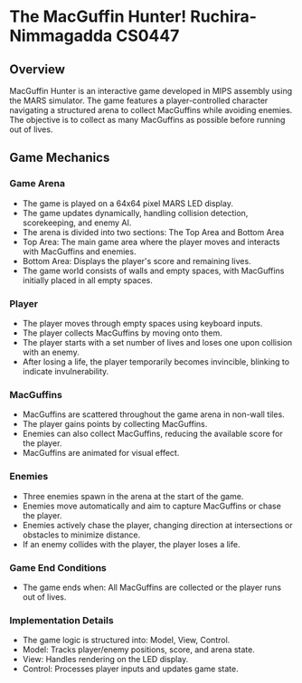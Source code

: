 # The MacGuffin Hunter! Ruchira-Nimmagadda CS0447

## Overview

MacGuffin Hunter is an interactive game developed in MIPS assembly using the MARS simulator. The game features a player-controlled character navigating a structured arena to collect MacGuffins while avoiding enemies. The objective is to collect as many MacGuffins as possible before running out of lives.

## Game Mechanics
### Game Arena
- The game is played on a 64x64 pixel MARS LED display.
- The game updates dynamically, handling collision detection, scorekeeping, and enemy AI.
- The arena is divided into two sections: The Top Area and Bottom Area
- Top Area: The main game area where the player moves and interacts with MacGuffins and enemies.
- Bottom Area: Displays the player's score and remaining lives.
- The game world consists of walls and empty spaces, with MacGuffins initially placed in all empty spaces.

### Player
- The player moves through empty spaces using keyboard inputs.
- The player collects MacGuffins by moving onto them.
- The player starts with a set number of lives and loses one upon collision with an enemy.
- After losing a life, the player temporarily becomes invincible, blinking to indicate invulnerability.

### MacGuffins
- MacGuffins are scattered throughout the game arena in non-wall tiles.
- The player gains points by collecting MacGuffins.
- Enemies can also collect MacGuffins, reducing the available score for the player.
- MacGuffins are animated for visual effect.

### Enemies
- Three enemies spawn in the arena at the start of the game.
- Enemies move automatically and aim to capture MacGuffins or chase the player.
- Enemies actively chase the player, changing direction at intersections or obstacles to minimize distance.
- If an enemy collides with the player, the player loses a life.

### Game End Conditions
- The game ends when: All MacGuffins are collected or the player runs out of lives.

### Implementation Details
- The game logic is structured into: Model, View, Control.
- Model: Tracks player/enemy positions, score, and arena state.
- View: Handles rendering on the LED display.
- Control: Processes player inputs and updates game state. 

